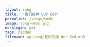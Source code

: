 ```yaml
---
layout: song
title:  "我们的神 Our God"
permalink: /songs/wmds
image: song-wmds.jpg
no-slogan: yes
tags: hidden
filename: wg-song/我们的神_Our_God.mp3
---
```




